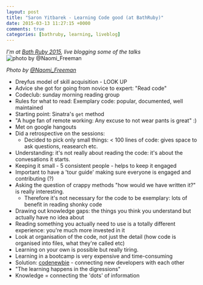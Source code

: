 ```yaml
---
layout: post
title: "Saron Yitbarek - Learning Code good (at BathRuby)"
date: 2015-03-13 11:27:15 +0000
comments: true
categories: [bathruby, learning, liveblog]
---
```

_I'm at [Bath Ruby 2015](http://2015.bathruby.org/), live blogging some of the
talks_
![photo by
@Naomi\_Freeman](https://pbs.twimg.com/media/B_-Xi25W8AAKFwW.jpg:medium)

_Photo by [@Naomi\_Freeman](https://twitter.com/Naomi_Freeman)_

* Dreyfus model of skill acquisition - LOOK UP
* Advice she got for going from novice to expert: "Read code"
* Codeclub: sunday morning reading group
* Rules for what to read: Exemplary code: popular, documented, well maintained
* Starting point: Sinatra's `get` method
* "A huge fan of remote working: Any excuse to not wear pants is great" :)
* Met on google hangouts
* Did a retrospective on the sessions:
  * Decided to pick only small things: < 100 lines of code: gives space to ask
    questions, reasearch etc.
* Understanding: it's not really about reading the code: it's about the
  convesations it starts.
* Keeping it small - 5 consistent people - helps to keep it engaged
* Important to have a 'tour guide' making sure everyone is engaged and
  contributing (?)
* Asking the question of crappy methods "how would we have written it?" is
  really interesting.
  * Therefore it's not necessary for the code to be exemplary: lots of benefit
    in reading shonky code
* Drawing out knowledge gaps: the things you think you understand but actually
  have no idea about
* Reading something you actually need to use is a totally different
  experience: you're much more invested in it
* Look at organisation of the code, not just the detail (how code is organised
  into files, what they're called etc)
* Learning on your own is possible but really tiring.
* Learning in a bootcamp is very expensive and time-consuming
* Solution: [codenewbie](http://www.codenewbie.org/) - connecting new developers with each other
* "The learning happens in the digressions"
* Knowledge = connecting the 'dots' of information
